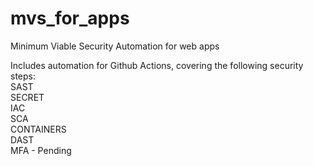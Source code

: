 # mvs_for_apps
Minimum Viable Security Automation for web apps

Includes automation for Github Actions, covering the following security steps:  
SAST  
SECRET  
IAC  
SCA  
CONTAINERS  
DAST  
MFA - Pending   
